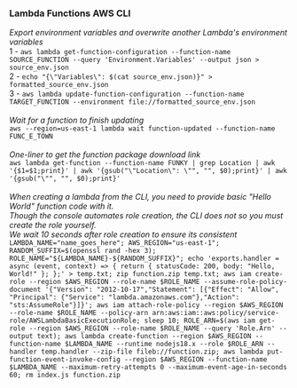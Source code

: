 ### Lambda Functions AWS CLI

*Export environment variables and overwrite another Lambda's environment variables*<br>
1 - ```aws lambda get-function-configuration --function-name SOURCE_FUNCTION --query 'Environment.Variables' --output json > source_env.json```<br>
2 - ```echo "{\"Variables\": $(cat source_env.json)}" > formatted_source_env.json```<br>
3 - ```aws lambda update-function-configuration --function-name TARGET_FUNCTION --environment file://formatted_source_env.json```<br>
<br>
*Wait for a function to finish updating*<br>
```aws --region=us-east-1 lambda wait function-updated --function-name FUNC_E_TOWN```<br>
<br>
*One-liner to get the function package download link*<br>
```aws lambda get-function --function-name FUNKY | grep Location | awk '{$1=$1;print}' | awk '{gsub("\"Location\": \"", "", $0);print}' | awk '{gsub("\"", "", $0);print}'```<br>
<br>
*When creating a lambda from the CLI, you need to provide basic "Hello World" function code with it.<br>
Though the console automates role creation, the CLI does not so you must create the role yourself.<br>
We wait 10 seconds after role creation to ensure its consistent*<br>
```LAMBDA_NAME="name_goes_here"; AWS_REGION="us-east-1"; RANDOM_SUFFIX=$(openssl rand -hex 3); ROLE_NAME="${LAMBDA_NAME}-${RANDOM_SUFFIX}"; echo 'exports.handler = async (event, context) => { return { statusCode: 200, body: "Hello, World!" }; };' > temp.txt; zip function.zip temp.txt; aws iam create-role --region $AWS_REGION --role-name $ROLE_NAME --assume-role-policy-document '{"Version": "2012-10-17","Statement": [{"Effect": "Allow", "Principal": {"Service": "lambda.amazonaws.com"},"Action": "sts:AssumeRole"}]}'; aws iam attach-role-policy --region $AWS_REGION --role-name $ROLE_NAME --policy-arn arn:aws:iam::aws:policy/service-role/AWSLambdaBasicExecutionRole; sleep 10; ROLE_ARN=$(aws iam get-role --region $AWS_REGION --role-name $ROLE_NAME --query 'Role.Arn' --output text); aws lambda create-function --region $AWS_REGION --function-name $LAMBDA_NAME --runtime nodejs18.x --role $ROLE_ARN --handler temp.handler --zip-file fileb://function.zip; aws lambda put-function-event-invoke-config --region $AWS_REGION --function-name $LAMBDA_NAME --maximum-retry-attempts 0 --maximum-event-age-in-seconds 60; rm index.js function.zip```
<br>
<br>